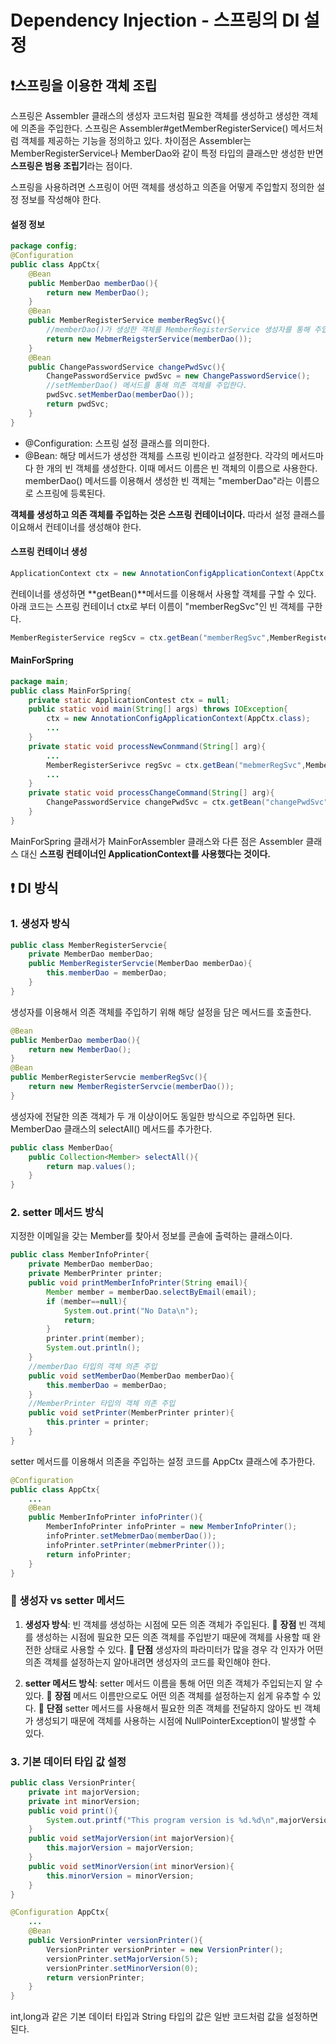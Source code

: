 # Dependency Injection - 스프링의 DI 설정
## ❗스프링을 이용한 객체 조립

스프링은 Assembler 클래스의 생성자 코드처럼 필요한 객체를 생성하고 생성한 객체에 의존을 주입한다. 스프링은 Assembler#getMemberRegisterService() 메서드처럼 객체를 제공하는 기능을 정의하고 있다. 차이점은 Assembler는 MemberRegisterService나 MemberDao와 같이 특정 타입의 클래스만 생성한 반면 **스프링은 범용 조립기**라는 점이다. 

스프링을 사용하려면 스프링이 어떤 객체를 생성하고 의존을 어떻게 주입할지 정의한 설정 정보를 작성해야 한다. 
#### 설정 정보
```java
package config;
@Configuration
public class AppCtx{
	@Bean
    public MemberDao memberDao(){
    	return new MemberDao();
    }
    @Bean
    public MemberRegisterService memberRegSvc(){
    	//memberDao()가 생성한 객체를 MemberRegisterService 생성자를 통해 주입한다.
    	return new MebmerReigsterService(memberDao());
    }
    @Bean
    public ChangePasswordService changePwdSvc(){
    	ChangePasswordService pwdSvc = new ChangePasswordService();
        //setMemberDao() 메서드를 통해 의존 객체를 주입한다.
        pwdSvc.setMemberDao(memberDao());
        return pwdSvc;
    }
}
```
- @Configuration: 스프링 설정 클래스를 의미한다. 
- @Bean: 해당 메서드가 생성한 객체를 스프링 빈이라고 설정한다. 각각의 메서드마다 한 개의 빈 객체를 생성한다. 이때 메서드 이름은 빈 객체의 이름으로 사용한다. memberDao() 메서드를 이용해서 생성한 빈 객체는 "memberDao"라는 이름으로 스프링에 등록된다. 


**객체를 생성하고 의존 객체를 주입하는 것은 스프링 컨테이너이다.** 따라서 설정 클래스를 이요해서 컨테이너를 생성해야 한다.
#### 스프링 컨테이너 생성
```java
ApplicationContext ctx = new AnnotationConfigApplicationContext(AppCtx.class);
```
컨테이너를 생성하면 **getBean()**메서드를 이용해서 사용할 객체를 구할 수 있다. 아래 코드는 스프링 컨테이너 ctx로 부터 이름이 "memberRegSvc"인 빈 객체를 구한다.
```java
MemberRegisterService regScv = ctx.getBean("memberRegSvc",MemberRegisterService.class);
```

#### MainForSpring
```java
package main;
public class MainForSpring{
	private static ApplicationContest ctx = null;
    public static void main(String[] args) throws IOException{
    	ctx = new AnnotationConfigApplicationContext(AppCtx.class);
        ...
    }
    private static void processNewConmmand(String[] arg){
    	...
        MemberRegisterSerivce regSvc = ctx.getBean("mebmerRegSvc",MemberRegisterService.class);
        ...
    }
    private static void processChangeCommand(String[] arg){
    	ChangePasswordService changePwdSvc = ctx.getBean("changePwdSvc",ChangePasswordService.class);
    }
}
```
MainForSpring 클래서가 MainForAssembler 클래스와 다른 점은 Assembler 클래스 대신 **스프링 컨테이너인 ApplicationContext를 사용했다는 것이다.**

## ❗ DI 방식
### 1. 생성자 방식

```java
public class MemberRegisterServcie{
	private MemberDao memberDao;
    public MemberRegisterServcie(MemberDao memberDao){
    	this.memberDao = memberDao;
    }
}
```
생성자를 이용해서 의존 객체를 주입하기 위해 해당 설정을 담은 메서드를 호출한다.
```java
@Bean
public MemberDao memberDao(){
	return new MemberDao();
}
@Bean
public MemberRegisterServcie memberRegSvc(){
	return new MemberRegisterServcie(memberDao());
}
```
생성자에 전달한 의존 객체가 두 개 이상이어도 동일한 방식으로 주입하면 된다. MemberDao 클래스의 selectAll() 메서드를 추가한다.
```java
public class MemberDao{
	public Collection<Member> selectAll(){
    	return map.values();
    }
}
```

### 2. setter 메서드 방식
지정한 이메일을 갖는 Member를 찾아서 정보를 콘솔에 출력하는 클래스이다.
```java
public class MemberInfoPrinter{
	private MemberDao memberDao;
    private MemberPrinter printer;
    public void printMemberInfoPrinter(String email){
    	Member member = memberDao.selectByEmail(email);
        if (member==null){
        	System.out.print("No Data\n");
            return;
        }
        printer.print(member);
        System.out.println();
    }
    //memberDao 타입의 객체 의존 주입
    public void setMemberDao(MemberDao memberDao){
    	this.memberDao = memberDao;
    }		
    //MemberPrinter 타입의 객체 의존 주입
    public void setPrinter(MemberPrinter printer){
    	this.printer = printer;
    }
}	
```

setter 메서드를 이용해서 의존을 주입하는 설정 코드를 AppCtx 클래스에 추가한다.
```java
@Configuration
public class AppCtx{
	...
    @Bean
    public MemberInfoPrinter infoPrinter(){
    	MemberInfoPrinter infoPrinter = new MemberInfoPrinter();
        infoPrinter.setMebmerDao(memberDao());
        infoPrinter.setPrinter(mebmerPrinter());
        return infoPrinter;
    }
}	
```

### 🔻 생성자 vs setter 메서드
1. **생성자 방식**: 빈 객체를 생성하는 시점에 모든 의존 객체가 주입된다.
	🔹 **장점**
    빈 객체를 생성하는 시점에 필요한 모든 의존 객체를 주입받기 때문에 객체를 사용할 때 완전한 상태로 사용할 수 있다. 
    🔸 **단점**
    생성자의 파라미터가 많을 경우 각 인자가 어떤 의존 객체를 설정하는지 알아내려면 생성자의 코드를 확인해야 한다.
    
2. **setter 메서드 방식**: setter 메서드 이름을 통해 어떤 의존 객체가 주입되는지 알 수 있다. 
	🔹 **장점**
    메서드 이름만으로도 어떤 의존 객체를 설정하는지 쉽게 유추할 수 있다. 
    🔸 **단점**
    setter 메서드를 사용해서 필요한 의존 객체를 전달하지 않아도 빈 객체가 생성되기 때문에 객체를 사용하는 시점에 NullPointerException이 발생할 수 있다. 
    
    
### 3. 기본 데이터 타입 값 설정
```java
public class VersionPrinter{
	private int majorVersion;
    private int minorVersion;
   	public void print(){
    	System.out.printf("This program version is %d.%d\n",majorVersion,minorVersion);
    }
    public void setMajorVersion(int majorVersion){
    	this.majorVersion = majorVersion;
    }
    public void setMinorVersion(int minorVersion){
    	this.minorVersion = minorVersion;
    }
}
```
```java
@Configuration AppCtx{
	...
    @Bean
    public VersionPrinter versionPrinter(){
    	VersionPrinter versionPrinter = new VersionPrinter();
        versionPrinter.setMajorVersion(5);
        versionPrinter.setMinorVersion(0);
        return versionPrinter;
    }
}
```
int,long과 같은 기본 데이터 타입과 String 타입의 값은 일반 코드처럼 값을 설정하면 된다. 